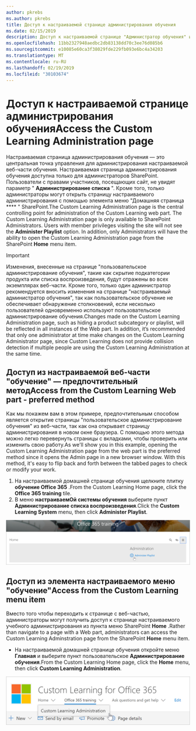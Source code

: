 ```yaml
---
author: pkrebs
ms.author: pkrebs
title: Доступ к настраиваемой странице администрирования обучения
ms.date: 02/15/2019
description: Доступ к настраиваемой странице "Администратор обучения" из веб-части или меню
ms.openlocfilehash: 11bb2327948aedbc2db83138dd70c3ee76d085b6
ms.sourcegitcommit: e10085e60ca3f38029fde229fb093e6bc4a34203
ms.translationtype: MT
ms.contentlocale: ru-RU
ms.lasthandoff: 02/19/2019
ms.locfileid: "30103674"
---
```

# <a name="access-the-custom-learning-administration-page"></a><span data-ttu-id="042d0-103">Доступ к настраиваемой странице администрирования обучения</span><span class="sxs-lookup"><span data-stu-id="042d0-103">Access the Custom Learning Administration page</span></span>

<span data-ttu-id="042d0-p101">Настраиваемая страница администрирования обучения — это центральная точка управления для администрирования настраиваемой веб-части обучения. Настраиваемая страница администрирования обучения доступна только для администраторов SharePoint. Пользователи с правами участников, посещающих сайт, не увидят параметр " **Администрирование списка** ". Кроме того, только администраторы могут открыть страницу настраиваемого администрирования с помощью элемента меню "Домашняя страница \*\*\*\* " SharePoint.</span><span class="sxs-lookup"><span data-stu-id="042d0-p101">The Custom Learning Administration page is the central controlling point for administration of the Custom Learning web part. The Custom Learning Administration page is only available to SharePoint Administrators. Users with member privileges visiting the site will not see the **Administer Playlist** option. In addition, only Administrators will have the ability to open the Custom Learning Administration page from the SharePoint **Home** menu item.</span></span>  

> [!IMPORTANT]
> <span data-ttu-id="042d0-p102">Изменения, внесенные на странице "пользовательское администрирование обучения", такие как скрытие подкатегории продукта или списка воспроизведения, будут отражены во всех экземплярах веб-части. Кроме того, только один администратор рекомендуется вносить изменения на странице "настраиваемый администратор обучения", так как пользовательское обучение не обеспечивает обнаружение столкновений, если несколько пользователей одновременно используют пользовательское администрирование обучения.</span><span class="sxs-lookup"><span data-stu-id="042d0-p102">Changes made on the Custom Learning Administration page, such as hiding a product subcategory or playlist, will be reflected in all instances of the Web part. In addition, it’s recommended that only one administrator at time make changes on the Custom Learning Administrator page, since Custom Learning does not provide collision detection if multiple people are using the Custom Learning Administration at the same time.</span></span>  

## <a name="access-from-the-custom-learning-web-part---preferred-method"></a><span data-ttu-id="042d0-110">Доступ из настраиваемой веб-части "обучение" — предпочтительный метод</span><span class="sxs-lookup"><span data-stu-id="042d0-110">Access from the Custom Learning Web part - preferred method</span></span>
<span data-ttu-id="042d0-p103">Как мы покажем вам в этом примере, предпочтительным способом является открытие страницы "пользовательское администрирование обучения" из веб-части, так как она открывает страницу администрирования в новом окне браузера. С помощью этого метода можно легко перевернуть страницы с вкладками, чтобы проверить или изменить свою работу.</span><span class="sxs-lookup"><span data-stu-id="042d0-p103">As we'll show you in this example, opening the Custom Learning Administration page from the web part is the preferred method since it opens the Admin page in a new browser window. With this method, it's easy to flip back and forth between the tabbed pages to check or modify your work.</span></span>  

1. <span data-ttu-id="042d0-113">На настраиваемой домашней странице обучения щелкните плитку **обучение Office 365** .</span><span class="sxs-lookup"><span data-stu-id="042d0-113">From the Custom Learning Home page, click the **Office 365 training** tile.</span></span>
2. <span data-ttu-id="042d0-114">В меню **настраиваемОй системы обучения** выберите пункт **Администрирование списка воспроизведения**.</span><span class="sxs-lookup"><span data-stu-id="042d0-114">Click the **Custom Learning System** menu, then click **Administer Playlist**.</span></span> 

![кг-админаккбтн. png](media/cg-adminaccbtn.png)

## <a name="access-from-the-custom-learning-menu-item"></a><span data-ttu-id="042d0-116">Доступ из элемента настраиваемого меню "обучение"</span><span class="sxs-lookup"><span data-stu-id="042d0-116">Access from the Custom Learning menu item</span></span>
<span data-ttu-id="042d0-117">Вместо того чтобы переходить к странице с веб-частью, администраторы могут получить доступ к странице настраиваемого учебного администрирования из пункта меню SharePoint **Home** .</span><span class="sxs-lookup"><span data-stu-id="042d0-117">Rather than navigate to a page with a Web part, administrators can access the Custom Learning Adminstration page from the SharePoint **Home** menu item.</span></span> 

- <span data-ttu-id="042d0-118">На настраиваемой домашней странице обучения откройте меню **Главная** и выберите пункт пользовательское **Администрирование обучения**.</span><span class="sxs-lookup"><span data-stu-id="042d0-118">From the Custom Learning Home page, click the **Home** menu, then click **Custom Learning Administration**.</span></span>

![кг-админаккмену. png](media/cg-adminaccmenu.png)